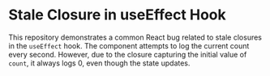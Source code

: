 # Stale Closure in useEffect Hook

This repository demonstrates a common React bug related to stale closures in the `useEffect` hook. The component attempts to log the current count every second. However, due to the closure capturing the initial value of `count`, it always logs 0, even though the state updates.